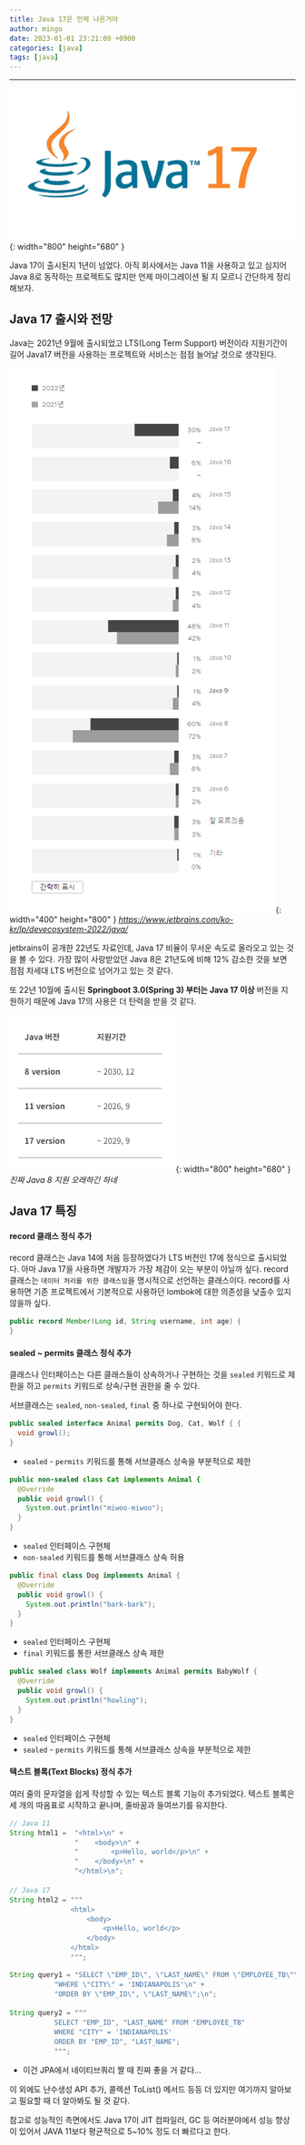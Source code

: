 ```yaml
---
title: Java 17은 언제 나온거야
author: mingo
date: 2023-01-01 23:21:09 +0900
categories: [java]
tags: [java]
---
```


----

![Desktop View](/assets/img/post/20230101/1.png){: width="800" height="680" }

Java 17이 출시된지 1년이 넘었다. 아직 회사에서는 Java 11을 사용하고 있고 심지어 Java 8로 동작하는 프로젝트도 많지만 
언제 마이그레이션 될 지 모르니 간단하게 정리해보자.

## Java 17 출시와 전망
Java는 2021년 9월에 출시되었고 LTS(Long Term Support) 버전이라 지원기간이 길어 Java17 버전을 사용하는 프로젝트와 서비스는 점점 늘어날 것으로 생각된다.

![Desktop View](/assets/img/post/20230101/3.png){: width="400" height="800" }
_https://www.jetbrains.com/ko-kr/lp/devecosystem-2022/java/_

jetbrains이 공개한 22년도 자료인데, Java 17 비율이 무서운 속도로 올라오고 있는 것을 볼 수 있다. 
가장 많이 사랑받았던 Java 8은 21년도에 비해 12% 감소한 것을 보면 점점 차세대 LTS 버전으로 넘어가고 있는 것 같다.

또 22년 10월에 출시된 **Springboot 3.0(Spring 3) 부터는 Java 17 이상** 버전을 지원하기 때문에 Java 17의 사용은 더 탄력을 받을 것 같다. 

![Desktop View](/assets/img/post/20230101/2.png){: width="800" height="680" }
_진짜 Java 8 지원 오래하긴 하네_

## Java 17 특징

#### record 클래스 정식 추가
record 클래스는 Java 14에 처음 등장하였다가 LTS 버전인 17에 정식으로 출시되었다.
아마 Java 17을 사용하면 개발자가 가장 체감이 오는 부분이 아닐까 싶다. 
record 클래스는 `데이터 처리를 위한 클래스임`을 명시적으로 선언하는 클래스이다.
record를 사용하면 기존 프로젝트에서 기본적으로 사용하던 lombok에 대한 의존성을 낮출수 있지 않을까 싶다.

```java
public record Member(Long id, String username, int age) {
}
```

#### sealed ~ permits 클래스 정식 추가
클래스나 인터페이스는 다른 클래스들이 상속하거나 구현하는 것을 `sealed` 키워드로 제한을 하고 
`permits` 키워드로 상속/구현 권한을 줄 수 있다.

서브클래스는 `sealed`, `non-sealed`, `final` 중 하나로 구현되어야 한다.

```java
public sealed interface Animal permits Dog, Cat, Wolf { {
  void growl();
}
```
 - `sealed` - `permits` 키워드를 통해 서브클래스 상속을 부분적으로 제한

```java
public non-sealed class Cat implements Animal {
  @Override
  public void growl() {
    System.out.println("miwoo-miwoo");
  }
}
```
 - `sealed` 인터페이스 구현체
 - `non-sealed` 키워드를 통해 서브클래스 상속 허용 

```java
public final class Dog implements Animal {
  @Override
  public void growl() {
    System.out.println("bark-bark");
  }
}

```
- `sealed` 인터페이스 구현체
- `final` 키워드를 통한 서브클래스 상속 제한

```java
public sealed class Wolf implements Animal permits BabyWolf {
  @Override
  public void growl() {
    System.out.println("howling");
  }
}
```
- `sealed` 인터페이스 구현체
- `sealed` - `permits` 키워드를 통해 서브클래스 상속을 부분적으로 제한


#### 텍스트 블록(Text Blocks) 정식 추가
여러 줄의 문자열을 쉽게 작성할 수 있는 텍스트 블록 기능이 추가되었다. 
텍스트 블록은 세 개의 따옴표로 시작하고 끝나며, 줄바꿈과 들여쓰기를 유지한다.

```java
// Java 11
String html1 =  "<html>\n" +
                "    <body>\n" +
                "        <p>Hello, world</p>\n" +
                "    </body>\n" +
                "</html>\n";

// Java 17
String html2 = """
               <html>
                   <body>
                       <p>Hello, world</p>
                   </body>
               </html>
               """;
```

```java
String query1 = "SELECT \"EMP_ID\", \"LAST_NAME\" FROM \"EMPLOYEE_TB\"\n" +
           "WHERE \"CITY\" = 'INDIANAPOLIS'\n" +
           "ORDER BY \"EMP_ID\", \"LAST_NAME\";\n";

String query2 = """
           SELECT "EMP_ID", "LAST_NAME" FROM "EMPLOYEE_TB"
           WHERE "CITY" = 'INDIANAPOLIS'
           ORDER BY "EMP_ID", "LAST_NAME";
           """;
```
 - 이건 JPA에서 네이티브쿼리 짤 때 진짜 좋을 거 같다...

이 외에도 난수생성 API 추가, 콜렉션 ToList() 메서드 등등 더 있지만 여기까지 알아보고 필요할 때 더 알아봐도 될 것 같다.

참고로 성능적인 측면에서도 Java 17이 JIT 컴파일러, GC 등 여러분야에서 성능 향상이 있어서 JAVA 11보다 평균적으로 5~10% 정도 더 빠르다고 한다. 

